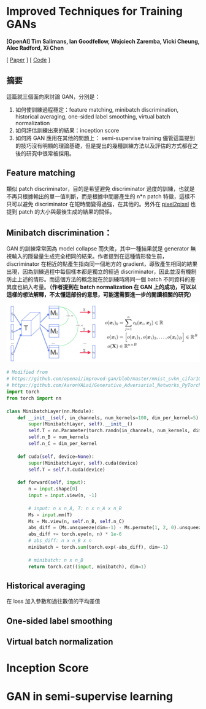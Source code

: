 # Improved Techniques for Training GANs
**[OpenAI] Tim Salimans, Ian Goodfellow, Wojciech Zaremba, Vicki Cheung, Alec Radford, Xi Chen**

[ [Paper](https://arxiv.org/abs/1606.03498) ]
[ [Code](https://github.com/openai/improved-gan) ]

## 摘要
這篇就三個面向來討論 GAN，分別是：
1. 如何使訓練過程穩定：feature matching, minibatch discrimination, historical averaging, one-sided label smoothing, virtual batch normalization 
2. 如何評估訓練出來的結果：inception score
3. 如何將 GAN 應用在其他的問題上： semi-supervise training
儘管這篇提到的技巧沒有明顯的理論基礎，但是提出的幾種訓練方法以及評估的方式都在之後的研究中很常被採用。

## Feature matching
類似 patch discriminator，目的是希望避免 discriminator 過度的訓練，也就是不再只根據輸出的單一值判斷，而是根據中間層產生的 n*n patch 特徵，這樣不只可以避免 discriminator 在短時間變得過強，在其他的。另外在 [pixel2pixel](https://phillipi.github.io/pix2pix/) 也提到 patch 的大小與最後生成的結果的關係。

## Minibatch discrimination：
GAN 的訓練常常因為 model collapse 而失敗，其中一種結果就是 generator 無視輸入的隱變量生成完全相同的結果。作者提到在這種情形發生前，discriminator 在相近的點產生指向同一個地方的 gradient，導致產生相同的結果出現，因為訓練過程中每個樣本都是獨立的經過 discriminator，因此並沒有機制防止上述的情形。而這個方法的概念就在於訓練時將同一個 batch 不同資料的差異度也納入考量。**（作者提到在 batch normalization 在 GAN 上的成功，可以以這樣的想法解釋，不太懂這部份的意思，可能還需要進一步的閱讀相關的研究）**

<p align="center"><img src="./minibatch.png" width="600"></p>

```python
# Modified from 
# https://github.com/openai/improved-gan/blob/master/mnist_svhn_cifar10/nn.py
# https://github.com/AaronYALai/Generative_Adversarial_Networks_PyTorch/tree/master/ImprovedGAN
import torch
from torch import nn

class MinibatchLayer(nn.Module):
    def __init__(self, in_channels, num_kernels=100, dim_per_kernel=5):
        super(MinibatchLayer, self).__init__()
        self.T = nn.Parameter(torch.randn(in_channels, num_kernels, dim_per_kernel) * 0.1)
        self.n_B = num_kernels
        self.n_C = dim_per_kernel

    def cuda(self, device=None):
        super(MinibatchLayer, self).cuda(device)
        self.T = self.T.cuda(device)

    def forward(self, input):
        n = input.shape[0]
        input = input.view(n, -1)
        
        # input: n x n_A, T: n x n_A x n_B
        Ms = input.mm(T)
        Ms = Ms.view(n, self.n_B, self.n_C)
        abs_diff = (Ms.unsqueeze(dim=-1) - Ms.permute(1, 2, 0).unsqueeze(dim=0)).abs().sum(dim=2)
        abs_diff += torch.eye(n, n) * 1e-6
        # abs_diff: n x n_B x n
        minibatch = torch.sum(torch.exp(-abs_diff), dim=-1)

        # minibatch: n x n_B
        return torch.cat((input, minibatch), dim=1)
```

## Historical averaging
在 loss 加入參數和過往數值的平均差值

## One-sided label smoothing

## Virtual batch normalization

# Inception Score

# GAN in semi-supervise learning
